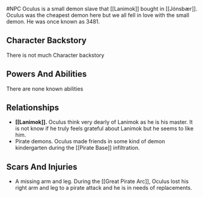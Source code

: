 #NPC 
Oculus is a small demon slave that [[Lanimok]] bought in [[Jónsbær]]. Oculus was the cheapest demon here but we all fell in love with the small demon.
He was once known as 3481.
## Character Backstory
There is not much Character backstory

## Powers And Abilities
There are none known abilities

## Relationships

- **[[Lanimok]].** Oculus think very dearly of Lanimok as he is his master. It is not know if he truly feels grateful about Lanimok but he seems to like him.
- Pirate demons. Oculus made friends in some kind of demon kindergarten during the [[Pirate Base]] infiltration.

## Scars And Injuries
- A missing arm and leg. During the [[Great Pirate Arc]], Oculus lost his right arm and leg to a pirate attack and he is in needs of replacements.